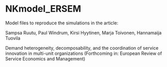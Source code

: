 # NKmodel_ERSEM

Model files to reproduce the simulations in the article:

Sampsa Ruutu, Paul Windrum, Kirsi Hyytinen, Marja Toivonen, Hannamaija Tuovila

Demand heterogeneity, decomposability, and the coordination of service innovation in multi-unit organizations
(Forthcoming in: European Review of Service Economics and Management)
